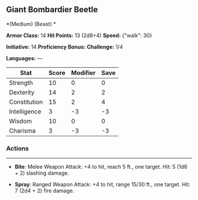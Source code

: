 ## Giant Bombardier Beetle
*(Medium) (Beast) *

**Armor Class:** 14
**Hit Points:** 13 (2d8+4)
**Speed:** {"walk": 30}

**Initiative:** 14
**Proficiency Bonus:**
**Challenge:** 1/4

**Languages:** —



| Stat | Score | Modifier | Save |
| ---- | ---- | ---- | ---- |
| Strength | 10 | 0 | 0 |
| Dexterity | 14 | 2 | 2 |
| Constitution | 15 | 2 | 4 |
| Intelligence | 3 | -3 | -3 |
| Wisdom | 10 | 0 | 0 |
| Charisma | 3 | -3 | -3 |

### Actions
 --- 
- **Bite**: Melee Weapon Attack: +4 to hit, reach 5 ft., one target. Hit: 5 (1d6 + 2) slashing damage.

- **Spray**: Ranged Weapon Attack: +4 to hit, range 15/30 ft., one target. Hit: 7 (2d4 + 2) fire damage.

